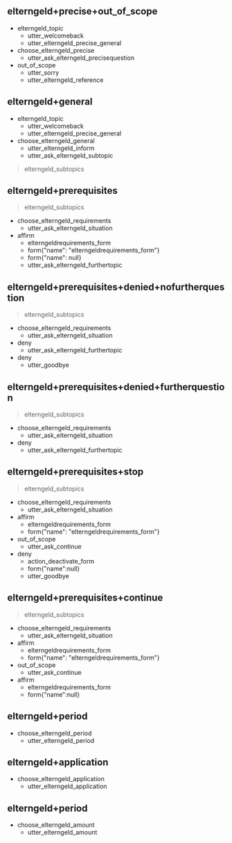 ## elterngeld+precise+out_of_scope
* elterngeld_topic
  - utter_welcomeback
  - utter_elterngeld_precise_general
* choose_elterngeld_precise
  - utter_ask_elterngeld_precisequestion
* out_of_scope
  - utter_sorry
  - utter_elterngeld_reference

## elterngeld+general
* elterngeld_topic
  - utter_welcomeback
  - utter_elterngeld_precise_general
* choose_elterngeld_general
  - utter_elterngeld_inform
  - utter_ask_elterngeld_subtopic
> elterngeld_subtopics

<!-- Subtopics: prerequisites, application, amount, timeframe -->
## elterngeld+prerequisites
> elterngeld_subtopics
* choose_elterngeld_requirements
  - utter_ask_elterngeld_situation
* affirm
  - elterngeldrequirements_form
  - form{"name": "elterngeldrequirements_form"}
  - form{"name": null}
  - utter_ask_elterngeld_furthertopic

## elterngeld+prerequisites+denied+nofurtherquestion
> elterngeld_subtopics
* choose_elterngeld_requirements
  - utter_ask_elterngeld_situation
* deny
  - utter_ask_elterngeld_furthertopic
* deny
  - utter_goodbye

## elterngeld+prerequisites+denied+furtherquestion
> elterngeld_subtopics
* choose_elterngeld_requirements
  - utter_ask_elterngeld_situation
* deny
  - utter_ask_elterngeld_furthertopic

## elterngeld+prerequisites+stop
> elterngeld_subtopics
* choose_elterngeld_requirements
  - utter_ask_elterngeld_situation
* affirm
  - elterngeldrequirements_form
  - form{"name": "elterngeldrequirements_form"}
* out_of_scope
  - utter_ask_continue
* deny
  - action_deactivate_form
  - form{"name":null}
  - utter_goodbye

## elterngeld+prerequisites+continue
> elterngeld_subtopics
* choose_elterngeld_requirements
  - utter_ask_elterngeld_situation
* affirm
  - elterngeldrequirements_form
  - form{"name": "elterngeldrequirements_form"}
* out_of_scope
  - utter_ask_continue
* affirm
  - elterngeldrequirements_form
  - form{"name":null}

## elterngeld+period
* choose_elterngeld_period
  - utter_elterngeld_period

## elterngeld+application
* choose_elterngeld_application
  - utter_elterngeld_application

## elterngeld+period
* choose_elterngeld_amount
  - utter_elterngeld_amount
